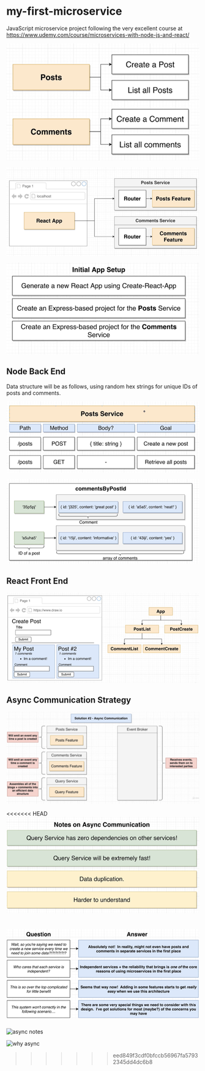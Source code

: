 # my-first-microservice

JavaScript microservice project following the very excellent course at https://www.udemy.com/course/microservices-with-node-js-and-react/

![general architecture](img/general%20architecture.png)

![general architecture extended](img/general%20architecture%20extended.png)

![steps](img/Steps.png)

## Node Back End

Data structure will be as follows, using random hex strings for unique IDs of posts and comments.

![posts](img/posts%20service.png)

![comments structure](img/comments%20by%20post.png)

## React Front End

![react architecture](img/react%20architecture.png)

## Async Communication Strategy

![async strategy](img/async%20strategy.png)

<<<<<<< HEAD
![async notes](img/async%20notes.png)

![why async](img/why%20async.png)
=======
![async notes](img/async%20notes)

![why async](img/why%20async)
>>>>>>> eed849f3cdf0bfccb56967fa57932345dd4dc6b8
